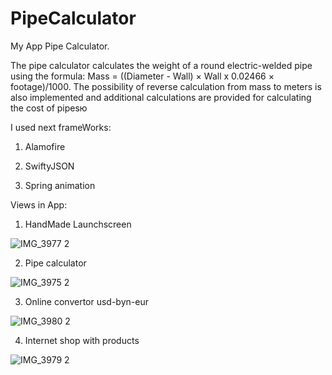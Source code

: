 # PipeCalculator
My App Pipe Calculator.

The pipe calculator calculates the weight of a round electric-welded pipe using the formula:
Mass = ((Diameter - Wall) × Wall x
0.02466 × footage)/1000.
The possibility of reverse calculation from mass to meters is also implemented and additional calculations are provided for calculating the cost of pipesю

I used next frameWorks:

1) Alamofire

2) SwiftyJSON

3) Spring animation

Views in App:

1) HandMade Launchscreen  

![IMG_3977 2](https://user-images.githubusercontent.com/116091217/229558861-e9c97e2c-d9fa-4d11-892e-bab03fdfb42f.PNG)

2) Pipe calculator

![IMG_3975 2](https://user-images.githubusercontent.com/116091217/229558836-500452b4-b3a0-4a1f-afb5-c9ed9017f785.PNG)

3) Online convertor usd-byn-eur 

![IMG_3980 2](https://user-images.githubusercontent.com/116091217/229558805-ba34e946-38e5-49fb-9bfc-f317300b4099.PNG)

4) Internet shop with products

![IMG_3979 2](https://user-images.githubusercontent.com/116091217/229558882-3a5b37a9-250d-453e-a634-dd863e009d91.PNG)
